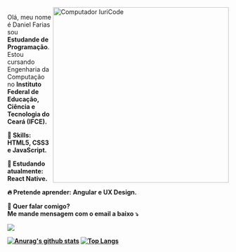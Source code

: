 <img src="https://raw.githubusercontent.com/MicaelliMedeiros/micaellimedeiros/master/image/computer-illustration.png" min-width="400px" max-width="400px" width="400px" align="right" alt="Computador IuriCode">

<p align="left">
  Olá, meu nome é Daniel Farias sou <strong>Estudande de Programação</strong></strong>.<br>
  Estou cursando Engenharia da Computação no <strong>Instituto Federal de Educação, Ciência e Tecnologia do Ceará (IFCE)<strong>.
</p>

<p align="left">
  🚀 Skills: <strong>HTML5, CSS3 e JavaScript.</strong>
</p>

<p align="left">
  🌈 Estudando atualmente: <strong>React Native.</strong>
</p>

<p align="left">
  🔥 Pretende aprender: <strong>Angular e UX Design.</strong>
</p>

<p align="left">
💌  Quer falar comigo?<br>
  Me mande mensagem com o email a baixo ⤵️
</p>

<p align="left">
<a href="mailto:danielfariias15@gmail.com" alt="Gmail">
<img src="https://img.shields.io/badge/-danielfariias15@gmail.com-e34c41?style=flat-square&labelColor=e34c41&logo=gmail&logoColor=white&link=danielfariias15@gmail.com" /></a>
  
</p>

<p align="center">
  
[![Anurag's github stats](https://github-readme-stats.vercel.app/api?username=DanielFariias)](https://github.com/DanielFariias/github-readme-stats)
[![Top Langs](https://github-readme-stats.vercel.app/api/top-langs/?username=DanielFariias&layout=compact)](https://github.com/DanielFariias/github-readme-stats)

</p>
